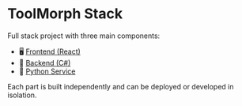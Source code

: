 # ToolMorph Stack

Full stack project with three main components:

- 🖥️ [Frontend (React)](https://github.com/MunteanRares/toolmorph-ui)
- 🧠 [Backend (C#)](https://github.com/MunteanRares/toolmorph-api)
- 🐍 [Python Service](https://github.com/MunteanRares/toolmorph-python-service)

Each part is built independently and can be deployed or developed in isolation.
